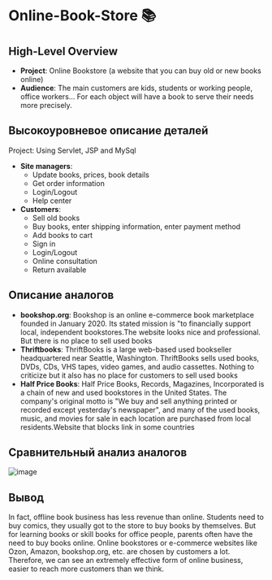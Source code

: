# Online-Book-Store :books:
## High-Level Overview
- **Project**: Online Bookstore (a website that you can buy old or new books online)
- **Audience**: The main customers are kids, students or working people, office workers... For each object will have a book to serve their needs more precisely.
## Высокоуровневое описание деталей
Project: Using Servlet, JSP and MySql
- **Site managers**:
  - Update books, prices, book details
  - Get order information
  - Login/Logout
  - Help center
- **Customers**:
  - Sell old books
  - Buy books, enter shipping information, enter payment method
  - Add books to cart
  - Sign in
  - Login/Logout
  - Online consultation
  - Return available
## Описание аналогов
- **bookshop.org**: Bookshop is an online e-commerce book marketplace founded in January 2020. Its stated mission is "to financially support local, independent bookstores.The website looks nice and professional. But there is no place to sell used books
- **Thriftbooks**: ThriftBooks is a large web-based used bookseller headquartered near Seattle, Washington. ThriftBooks sells used books, DVDs, CDs, VHS tapes, video games, and audio cassettes. Nothing to criticize but it also has no place for customers to sell used books
- **Half Price Books**: Half Price Books, Records, Magazines, Incorporated is a chain of new and used bookstores in the United States. The company's original motto is "We buy and sell anything printed or recorded except yesterday's newspaper", and many of the used books, music, and movies for sale in each location are purchased from local residents.Website that blocks link in some countries
## Сравнительный анализ аналогов
![image](https://user-images.githubusercontent.com/85243027/138412284-08982777-9065-4209-89fd-8687279b367b.png)
## Вывод
In fact, offline book business has less revenue than online. Students need to buy comics, they usually got to the store to buy books by themselves. But for learning books or skill books for office people, parents often have the need to buy books online. Online bookstores or e-commerce websites like Ozon, Amazon, bookshop.org, etc. are chosen by customers a lot. Therefore, we can see an extremely effective form of online business, easier to reach more customers than we think.
